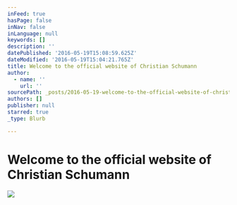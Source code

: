 ```yaml
---
inFeed: true
hasPage: false
inNav: false
inLanguage: null
keywords: []
description: ''
datePublished: '2016-05-19T15:08:59.625Z'
dateModified: '2016-05-19T15:04:21.765Z'
title: Welcome to the official website of Christian Schumann
author:
  - name: ''
    url: ''
sourcePath: _posts/2016-05-19-welcome-to-the-official-website-of-christian-schumann.md
authors: []
publisher: null
starred: true
_type: Blurb

---
```

# Welcome to the official website of Christian Schumann
![](https://the-grid-user-content.s3-us-west-2.amazonaws.com/439158f6-7065-4d9c-8e0b-ad228ec1f65f.jpg)